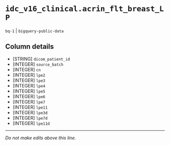 # `idc_v16_clinical.acrin_flt_breast_LP`
`bq-1` | `bigquery-public-data`

## Column details
* [STRING]    `dicom_patient_id`
* [INTEGER]   `source_batch`
* [INTEGER]   `cn`
* [INTEGER]   `lpe2`
* [INTEGER]   `lpe3`
* [INTEGER]   `lpe4`
* [INTEGER]   `lpe5`
* [INTEGER]   `lpe6`
* [INTEGER]   `lpe7`
* [INTEGER]   `lpe11`
* [INTEGER]   `lpe3d`
* [INTEGER]   `lpe7d`
* [INTEGER]   `lpe11d`

-------------------------------------------------------------------------------
*Do not make edits above this line.*
